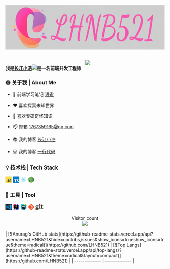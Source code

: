 <p align="center"><a href="http://linecode.top"><img width="100%" height="140" src="./assets/top.png" /></a></p>

<br />
<img align="right" src="https://metrics.lecoq.io/LHNB521?template=terminal&base.indepth=false&config.timezone=Asia%2FShanghai" width="50%"/>

**我是[长江小浩](https://yuque.com/lhao)<img src="https://media.giphy.com/media/hvRJCLFzcasrR4ia7z/giphy.gif" width="25">是一名前端开发工程师**

### 🌞 关于我 | About Me

- 💼 前端学习笔记 [语雀](https://yuque.com/lhao)

- ❤️ 喜欢探索未知世界

- 🎁 喜欢专研奇怪知识

- 📫 邮箱 [1767359165@qq.com](mailto:1767359165@qq.com)

- 📚 我的博客 [长江小浩](http://lh521.top)

- 💻 我的博客 [一行代码](http://linecode.top)

### 💡 技术栈 | Tech Stack
<code><img height="20" src="https://raw.githubusercontent.com/github/explore/80688e429a7d4ef2fca1e82350fe8e3517d3494d/topics/javascript/javascript.png"></code>
<code><img height="20" src="https://raw.githubusercontent.com/github/explore/80688e429a7d4ef2fca1e82350fe8e3517d3494d/topics/typescript/typescript.png"></code>
<code><img height="20" src="https://raw.githubusercontent.com/github/explore/80688e429a7d4ef2fca1e82350fe8e3517d3494d/topics/react/react.png"></code>
<code><img height="20" src="https://raw.githubusercontent.com/github/explore/80688e429a7d4ef2fca1e82350fe8e3517d3494d/topics/nodejs/nodejs.png"></code>
### 🔨 工具 | Tool
<code><img height="20" src="./assets/vs.jpg"></code>
<code><img height="20" src="./assets/idea.svg"></code>
<code><img height="20" src="./assets/ws.png"></code>
<code><img height="20" src="./assets/git.png"></code>
<p align="center"> 
  Visitor count<br>
  <img src="https://profile-counter.glitch.me/LHNB521/count.svg" />
</p>
| [![Anurag's GitHub stats](https://github-readme-stats.vercel.app/api?username=LHNB521&hide=contribs,issues&show_icons=trueshow_icons=true&theme=radical)](https://github.com/LHNB521) | [![Top Langs](https://github-readme-stats.vercel.app/api/top-langs/?username=LHNB521&theme=radical&layout=compact)](https://github.com/LHNB521) |
| ------------- | ------------- | 
